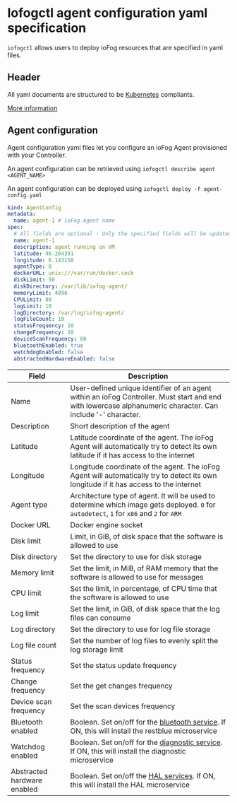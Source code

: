 # Iofogctl agent configuration yaml specification

`iofogctl` allows users to deploy ioFog resources that are specified in yaml files.

## Header

All yaml documents are structured to be [Kubernetes](https://kubernetes.io/) compliants.

[More information](../iofogctl/header.html)

## Agent configuration

Agent configuration yaml files let you configure an ioFog Agent provisioned with your Controller.

An agent configuration can be retrieved using `iofogctl describe agent <AGENT_NAME>`

An agent configuration can be deployed using `iofogctl deploy -f agent-config.yaml`

```yaml
kind: AgentConfig
metadata:
  name: agent-1 # ioFog Agent name
spec:
  # All fields are optional - Only the specified fields will be updated
  name: agent-1
  description: agent running on VM
  latitude: 46.204391
  longitude: 6.143158
  agentType: 0
  dockerURL: unix:///var/run/docker.sock
  diskLimit: 50
  diskDirectory: /var/lib/iofog-agent/
  memoryLimit: 4096
  CPULimit: 80
  logLimit: 10
  logDirectory: /var/log/iofog-agent/
  logFileCount: 10
  statusFrequency: 10
  changeFrequency: 10
  deviceScanFrequency: 60
  bluetoothEnabled: true
  watchdogEnabled: false
  abstractedHardwareEnabled: false
```

| Field                       | Description                                                                                                                                                                 |
| --------------------------- | --------------------------------------------------------------------------------------------------------------------------------------------------------------------------- |
| Name                        | User-defined unique identifier of an agent within an ioFog Controller. Must start and end with lowercase alphanumeric character. Can include '-' character.                 |
| Description                 | Short description of the agent                                                                                                                                              |
| Latitude                    | Latitude coordinate of the agent. The ioFog Agent will automatically try to detect its own latitude if it has access to the internet                                        |
| Longitude                   | Longitude coordinate of the agent. The ioFog Agent will automatically try to detect its own longitude if it has access to the internet                                      |
| Agent type                  | Architecture type of agent. It will be used to determine which image gets deployed. `0` for `autodetect`, `1` for `x86` and `2` for `ARM`                                   |
| Docker URL                  | Docker engine socket                                                                                                                                                        |
| Disk limit                  | Limit, in GiB, of disk space that the software is allowed to use                                                                                                            |
| Disk directory              | Set the directory to use for disk storage                                                                                                                                   |
| Memory limit                | Set the limit, in MiB, of RAM memory that the software is allowed to use for messages                                                                                       |
| CPU limit                   | Set the limit, in percentage, of CPU time that the software is allowed to use                                                                                               |
| Log limit                   | Set the limit, in GiB, of disk space that the log files can consume                                                                                                         |
| Log directory               | Set the directory to use for log file storage                                                                                                                               |
| Log file count              | Set the number of log files to evenly split the log storage limit                                                                                                           |
| Status frequency            | Set the status update frequency                                                                                                                                             |
| Change frequency            | Set the get changes frequency                                                                                                                                               |
| Device scan frequency       | Set the scan devices frequency                                                                                                                                              |
| Bluetooth enabled           | Boolean. Set on/off for the [bluetooth service](../microservice-catalog/using-system-microservices/rest-blue.html). If ON, this will install the restblue microservice      |
| Watchdog enabled            | Boolean. Set on/off for the [diagnostic service](../microservice-catalog/using-system-microservices/diagnostics.html). If ON, this will install the diagnostic microservice |
| Abstracted hardware enabled | Boolean. Set on/off the [HAL services](../microservice-catalog/using-system-microservices/hal.html). If ON, this will install the HAL microservice                          |
